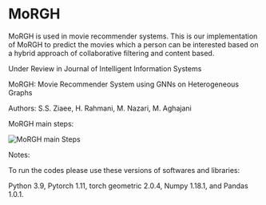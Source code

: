 # MoRGH

MoRGH is used in movie recommender systems. This is our implementation of MoRGH to predict the movies which 
a person can be interested based on a hybrid approach of collaborative filtering and content based.

Under Review in Journal of Intelligent Information Systems

MoRGH: Movie Recommender System using GNNs on Heterogeneous Graphs

Authors: S.S. Ziaee, H. Rahmani, M. Nazari, M. Aghajani

MoRGH main steps: 

![MoRGH main Steps](https://raw.githubusercontent.com/sinaziaee/movie_recommender/master/figs/MoRGH_Overall.png)


Notes:

To run the codes please use these versions of softwares and libraries:

Python 3.9, Pytorch 1.11, torch geometric 2.0.4, Numpy 1.18.1, and Pandas 1.0.1.
